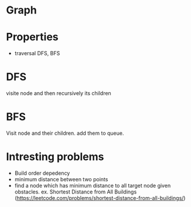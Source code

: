 # Graph

# Properties
 - traversal DFS, BFS

# DFS
  visite node and then recursively its children

# BFS
 Visit node and their children. add them to queue.

 # Intresting problems
 - Build order depedency
 - minimum distance between two points
 - find a node which has minimum distance to all target node given obstacles. ex. Shortest Distance from All Buildings (https://leetcode.com/problems/shortest-distance-from-all-buildings/)
